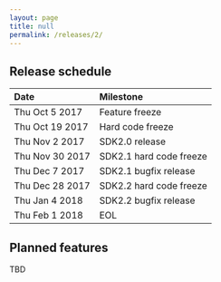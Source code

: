 ```yaml
---
layout: page
title: null
permalink: /releases/2/
---
```


## Release schedule ##

| Date            | Milestone
|:----------------|:---------
| Thu Oct 5 2017  | Feature freeze
| Thu Oct 19 2017 | Hard code freeze
| Thu Nov 2 2017  | SDK2.0 release
| Thu Nov 30 2017 | SDK2.1 hard code freeze
| Thu Dec 7 2017  | SDK2.1 bugfix release
| Thu Dec 28 2017 | SDK2.2 hard code freeze
| Thu Jan 4 2018  | SDK2.2 bugfix release
| Thu Feb 1 2018  | EOL

## Planned features ##

TBD